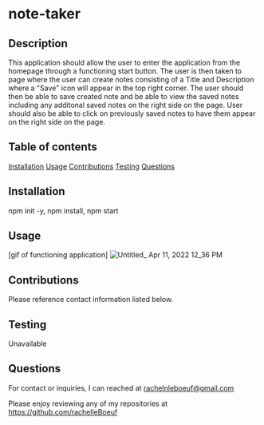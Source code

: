 # note-taker

  ## Description 

  This application should allow the user to enter the application from the homepage through a functioning start button. The user is then taken to page where the user can create notes consisting of a Title and Description where a "Save" icon will appear in the top right corner. The user should then be able to save created note and be able to view the saved notes including any additonal saved notes on the right side on the page. User should also be able to click on previously saved notes to have them appear on the right side on the page.


  ## Table of contents


   [Installation](#installation)
   [Usage](#usage)
   [Contributions](#contributions)
   [Testing](#testing)
   [Questions](#questions)

  ## Installation

  npm init -y, npm install, npm start

  ## Usage

   [gif of functioning application]
   ![Untitled_ Apr 11, 2022 12_36 PM](https://user-images.githubusercontent.com/97478725/162792012-b1e91dca-6a0f-4517-9914-60c71fdfc954.gif)


  ## Contributions

  Please reference contact information listed below.

  ## Testing

  Unavailable

  ## Questions

 For contact or inquiries, I can reached at rachelnleboeuf@gmail.com 


 Please enjoy reviewing any of my repositories at https://github.com/rachelleBoeuf


 
